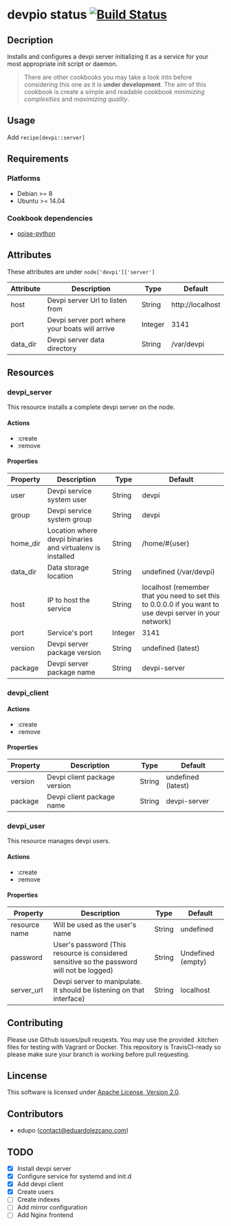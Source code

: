 # devpio status [![Build Status](https://travis-ci.org/edupo/chef.cb.devpi.svg?branch=master)](https://travis-ci.org/edupo/chef.cb.devpi)

## Decription
Installs and configures a devpi server initializing it as a service for your
most appropriate init script or daemon.

> There are other cookbooks you may take a look into before considering this
> one as it is __under development__.
> The aim of this cookbook is create a simple and readable cookbook _minimizing
> complexities_ and _maximizing quality_. 

## Usage
Add `recipe[devpi::server]`

## Requirements

### Platforms
- Debian >= 8
- Ubuntu >= 14.04

### Cookbook dependencies
- [poise-python](https://github.com/poise/poise-python)

## Attributes

These attributes are under `node['devpi']['server']`

Attribute|Description|Type|Default
---------|-----------|----|-------
host | Devpi server Url to listen from | String | http://localhost
port | Devpi server port where your boats will arrive | Integer | 3141
data_dir | Devpi server data directory | String | /var/devpi

## Resources

### devpi_server

This resource installs a complete devpi server on the node. 

#### Actions

* :create
* :remove

#### Properties

Property|Description|Type|Default
--------|-----------|----|-------
user | Devpi service system user | String | devpi
group | Devpi service system group | String | devpi
home_dir | Location where devpi binaries and virtualenv is installed | String | /home/#{user}
data_dir | Data storage location | String | undefined (/var/devpi)
host | IP to host the service | String | localhost (remember that you need to set this to 0.0.0.0 if you want to use devpi server in your network)
port | Service's port | Integer | 3141
version | Devpi server package version | String | undefined (latest)
package | Devpi server package name | String | devpi-server

### devpi_client

#### Actions

* :create
* :remove

#### Properties

Property|Description|Type|Default
--------|-----------|----|-------
version | Devpi client package version | String | undefined (latest)
package | Devpi client package name | String | devpi-server

### devpi_user

This resource manages devpi users.

#### Actions

* :create
* :remove

#### Properties

Property|Description|Type|Default
--------|-----------|----|-------
resource name | Will be used as the user's name | String | undefined
password | User's password (This resource is considered sensitive so the password will not be logged) | String | Undefined (empty)
server_url | Devpi server to manipulate. It should be listening on that interface) | String | localhost

## Contributing

Please use Github issues/pull reuqests. You may use the provided .kitchen files
for testing with Vagrant or Docker. This repository is TravisCI-ready so please
make sure your branch is working before pull requesting.

## Lincense

This software is licensed under [Apache License, Version
2.0](http://www.apache.org/licenses/LICENSE-2.0).

## Contributors

* edupo (contact@eduardolezcano.com)

## TODO

- [x] Install devpi server
- [x] Configure service for systemd and init.d
- [x] Add devpi client
- [x] Create users
- [ ] Create indexes
- [ ] Add mirror configuration
- [ ] Add Nginx frontend
